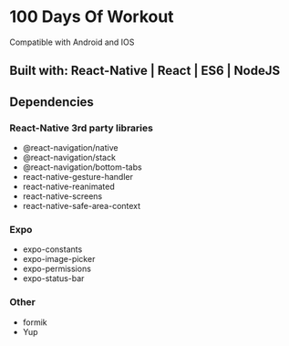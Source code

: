 # 100 Days Of Workout

Compatible with Android and IOS

## Built with: React-Native | React | ES6 | NodeJS

## Dependencies

### React-Native 3rd party libraries

- @react-navigation/native
- @react-navigation/stack
- @react-navigation/bottom-tabs
- react-native-gesture-handler
- react-native-reanimated
- react-native-screens
- react-native-safe-area-context

### Expo

- expo-constants
- expo-image-picker
- expo-permissions
- expo-status-bar

### Other

- formik
- Yup
